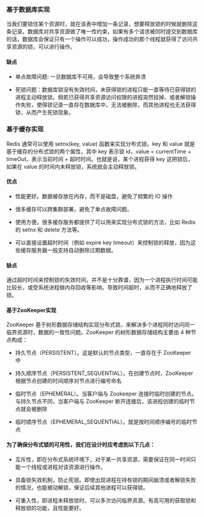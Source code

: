 ### 基于数据库实现

当我们要锁住某个资源时，就在该表中增加一条记录，想要释放锁的时候就删除这条记录。数据库对共享资源做了唯一性约束，如果有多个请求被同时提交到数据库的话，数据库会保证只有一个操作可以成功，操作成功的那个线程就获得了访问共享资源的锁，可以进行操作。

#### 缺点

- 单点故障问题: 一旦数据库不可用，会导致整个系统奔溃

- 死锁问题：数据库锁没有失效时间，未获得锁的进程只能一直等待已获得锁的进程主动释放锁。倘若已获得共享资源访问权限的进程突然挂掉、或者解锁操作失败，使得锁记录一直存在数据库中，无法被删除，而其他进程也无法获得锁，从而产生死锁现象。

### 基于缓存实现

Redis 通常可以使用 setnx(key, value) 函数来实现分布式锁。key 和 value 就是基于缓存的分布式锁的两个属性，其中 key 表示锁 id，value = currentTime + timeOut，表示当前时间 + 超时时间。也就是说，某个进程获得 key 这把锁后，如果在 value 的时间内未释放锁，系统就会主动释放锁。

#### 优点

- 性能更好。数据被存放在内存，而不是磁盘，避免了频繁的 IO 操作

- 很多缓存可以跨集群部署，避免了单点故障问题。

- 使用方便。很多缓存服务都提供了可以用来实现分布式锁的方法，比如 Redis 的 setnx 和 delete 方法等。

- 可以直接设置超时时间（例如 expire key timeout）来控制锁的释放，因为这些缓存服务器一般支持自动删除过期数据。

#### 缺点

通过超时时间来控制锁的失效时间，并不是十分靠谱，因为一个进程执行时间可能比较长，或受系统进程做内存回收等影响，导致时间超时，从而不正确地释放了锁。

#### 基于ZooKeeper实现

ZooKeeper 基于树形数据存储结构实现分布式锁，来解决多个进程同时访问同一临界资源时，数据的一致性问题。ZooKeeper 的树形数据存储结构主要由 4 种节点构成：

- 持久节点（PERSISTENT）。这是默认的节点类型，一直存在于 ZooKeeper 中

- 持久顺序节点（PERSISTENT_SEQUENTIAL）。在创建节点时，ZooKeeper 根据节点创建的时间顺序对节点进行编号命名

- 临时节点（EPHEMERAL）。当客户端与 Zookeeper 连接时临时创建的节点。与持久节点不同，当客户端与 ZooKeeper 断开连接后，该进程创建的临时节点就会被删除

- 临时顺序节点（EPHEMERAL_SEQUENTIAL）。就是按时间顺序编号的临时节点

#### 为了确保分布式锁的可用性，我们在设计时应考虑到以下几点：

- 互斥性，即在分布式系统环境下，对于某一共享资源，需要保证在同一时间只能一个线程或进程对该资源进行操作。
  
- 具备锁失效机制，防止死锁。即使出现进程在持有锁的期间崩溃或者解锁失败的情况，也能被动解锁，保证后续其他进程可以获得锁。
  
- 可重入性，即进程未释放锁时，可以多次访问临界资源。有高可用的获取锁和释放锁的功能，且性能要好。